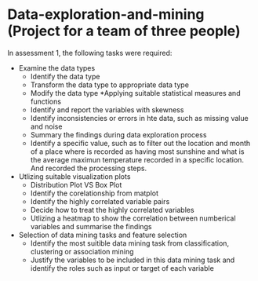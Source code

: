 # Data-exploration-and-mining (Project for a team of three people)
In assessment 1, the following tasks were required: 
* Examine the data types
  - Identify the data type
  - Transform the data type to appropriate data type
  - Modify the data type
*Applying suitable statistical measures and functions
  - Identify and report the variables with skewness
  - Identify inconsistencies or errors in hte data, such as missing value and noise
  - Summary the findings during data exploration process
  - Identify a specific value, such as to filter out the location and month of a place where is recorded as having most sunshine and what is the average maximun temperature recorded in a specific location. And recorded the processing steps.
* Utlizing suitable visualization plots
  - Distribution Plot VS Box Plot
  - Identify the corelationship from matplot
  - Identify the highly correlated variable pairs
  - Decide how to treat the highly correlated variables
  - Utlizing a heatmap to show the correlation between numberical variables and summarise the findings
* Selection of data mining tasks and feature selection
  - Identify the most suitible data mining task from classification, clustering or association mining 
  - Justify the variables to be included in this data mining task and identify the roles such as input or target of each variable
